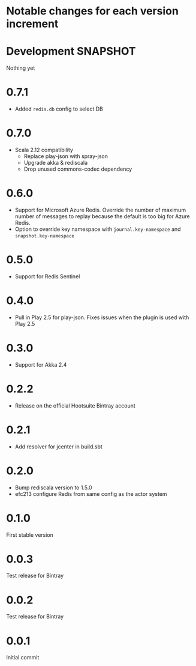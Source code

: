 # Notable changes for each version increment

# Development SNAPSHOT
Nothing yet

# 0.7.1
- Added `redis.db` config to select DB 

# 0.7.0
- Scala 2.12 compatibility
    - Replace play-json with spray-json
    - Upgrade akka & rediscala
    - Drop unused commons-codec dependency

# 0.6.0
- Support for Microsoft Azure Redis. Override the number of maximum number of messages to replay because the default is too big for Azure Redis.
- Option to override key namespace with `journal.key-namespace` and `snapshot.key-namespace`

# 0.5.0
- Support for Redis Sentinel

# 0.4.0
- Pull in Play 2.5 for play-json. Fixes issues when the plugin is used with Play 2.5

# 0.3.0
- Support for Akka 2.4

# 0.2.2
- Release on the official Hootsuite Bintray account

# 0.2.1
- Add resolver for jcenter in build.sbt

# 0.2.0
- Bump rediscala version to 1.5.0
- efc213 configure Redis from same config as the actor system

# 0.1.0
First stable version

# 0.0.3
Test release for Bintray

# 0.0.2
Test release for Bintray

# 0.0.1
Initial commit
